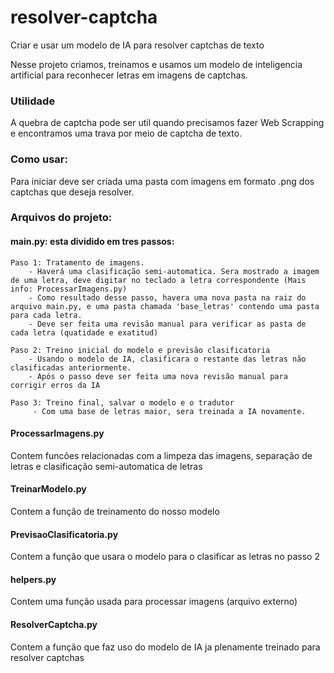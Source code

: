 # resolver-captcha
 Criar e usar um modelo de IA para resolver captchas de texto

Nesse projeto criamos, treinamos e usamos um modelo de inteligencia artificial para reconhecer letras em imagens de captchas.


### Utilidade
A quebra de captcha pode ser util quando precisamos fazer Web Scrapping e encontramos uma trava por meio de captcha de texto. 

### Como usar:

Para iniciar deve ser criada uma pasta com imagens em formato .png dos captchas que deseja resolver. 

### Arquivos do projeto:

 #### main.py: esta dividido em tres passos:

    Paso 1: Tratamento de imagens.
        - Haverá uma clasificação semi-automatica. Sera mostrado a imagem de uma letra, deve digitar no teclado a letra correspondente (Mais info: ProcessarImagens.py)
        - Como resultado desse passo, havera uma nova pasta na raiz do arquivo main.py, e uma pasta chamada 'base_letras' contendo uma pasta para cada letra.
        - Deve ser feita uma revisão manual para verificar as pasta de cada letra (quatidade e exatitud)
        
    Paso 2: Treino inicial do modelo e previsão clasificatoria
        - Usando o modelo de IA, clasificara o restante das letras não clasificadas anteriormente.
        - Após o passo deve ser feita uma nova revisão manual para corrigir erros da IA
        
    Paso 3: Treino final, salvar o modelo e o tradutor
         - Com uma base de letras maior, sera treinada a IA novamente.

#### ProcessarImagens.py
Contem funcões relacionadas com a limpeza das imagens, separação de letras e clasificação semi-automatica de letras

#### TreinarModelo.py
Contem a função de treinamento do nosso modelo

#### PrevisaoClasificatoria.py 
Contem a função que usara o modelo para o clasificar as letras no passo 2

#### helpers.py 
Contem uma função usada para processar imagens (arquivo externo)

#### ResolverCaptcha.py
Contem a função que faz uso do modelo de IA ja plenamente treinado para resolver captchas
